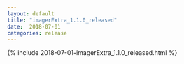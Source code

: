 ```yaml
---
layout: default
title: "imagerExtra_1.1.0_released"
date:  2018-07-01
categories: release
---
```

{% include 2018-07-01-imagerExtra_1.1.0_released.html %}
